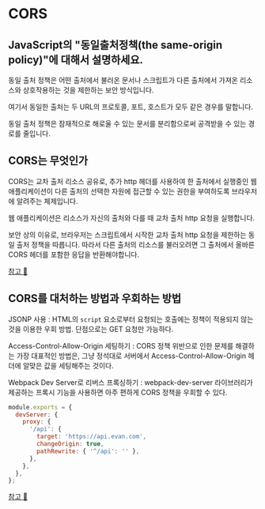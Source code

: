 # CORS

## JavaScript의 "동일출처정책(the same-origin policy)"에 대해서 설명하세요.

동일 출처 정책은 어떤 출처에서 불러온 문서나 스크립트가 다른 출처에서 가져온 리소스와 상호작용하는 것을 제한하는 보안 방식입니다.

여기서 동일한 출처는 두 URL의 프로토콜, 포트, 호스트가 모두 같은 경우를 말합니다.

동일 출처 정책은 잠재적으로 해로울 수 있는 문서를 분리함으로써 공격받을 수 있는 경로를 줄입니다.

## CORS는 무엇인가

CORS는 교차 출처 리소스 공유로, 추가 http 헤더를 사용하여 한 출처에서 실행중인 웹 애플리케이션이 다른 출처의 선택한 자원에 접근할 수 있는 권한을 부여하도록 브라우저에 알려주는 체제입니다.

웹 애플리케이션은 리소스가 자신의 출처와 다를 때 교차 출처 http 요청을 실행합니다.

보안 상의 이유로, 브라우저는 스크립트에서 시작한 교차 출처 http 요청을 제한하는 동일 출처 정책을 따릅니다. 따라서 다른 출처의 리소스를 불러오려면 그 출처에서 올바른 CORS 헤더를 포함한 응답을 반환해야합니다.

[참고 🔗](https://developer.mozilla.org/ko/docs/Web/HTTP/CORS)

## CORS를 대처하는 방법과 우회하는 방법

JSONP 사용 : HTML의 `script` 요소로부터 요청되는 호출에는 정책이 적용되지 않는 것을 이용한 우회 방법. 단점으로는 GET 요청만 가능하다.

Access-Control-Allow-Origin 세팅하기 : CORS 정책 위반으로 인한 문제를 해결하는 가장 대표적인 방법은, 그냥 정석대로 서버에서 Access-Control-Allow-Origin 헤더에 알맞은 값을 세팅해주는 것이다.

Webpack Dev Server로 리버스 프록싱하기 : webpack-dev-server 라이브러리가 제공하는 프록시 기능을 사용하면 아주 편하게 CORS 정책을 우회할 수 있다.

```jsx
module.exports = {
  devServer: {
    proxy: {
      '/api': {
        target: 'https://api.evan.com',
        changeOrigin: true,
        pathRewrite: { '^/api': '' },
      },
    },
  },
};
```

[참고 🔗](https://evan-moon.github.io/2020/05/21/about-cors/)

